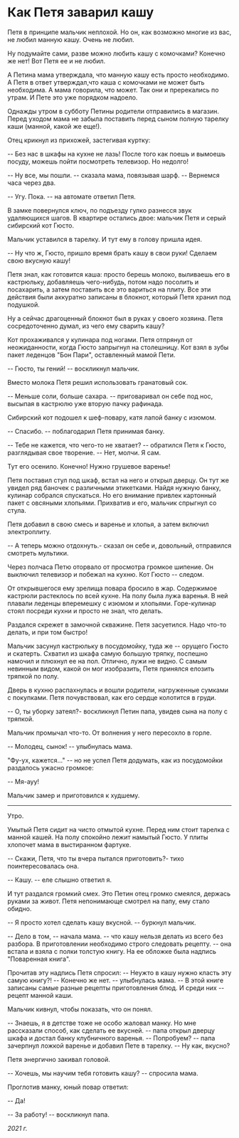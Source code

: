 # Как Петя заварил кашу

Петя в принципе мальчик неплохой. Но он, как возможно многие из вас, не любил манную кашу. Очень не любил.

Ну подумайте сами, разве можно любить кашу с комочками? Конечно же нет! Вот Петя ее и не любил.

А Петина мама утверждала, что манную кашу есть просто необходимо. А Петя в ответ утверждал,что каша с комочками не может быть необходима. А мама говорила, что может. Так они и пререкались по утрам. И Пете это уже порядком надоело. 

Однажды утром в субботу Петины родители отправились в магазин. Перед уходом мама не забыла поставить перед сыном полную тарелку каши (манной, какой же еще!).

Отец крикнул из прихожей, застегивая куртку:

-- Без нас в шкафы на кухне не лазь! После того как поешь и вымоешь посуду, можешь пойти посмотреть телевизор. Но недолго!

-- Ну все, мы пошли. -- сказала мама, повязывая шарф. -- Вернемся часа через два.

-- Угу. Пока. -- на автомате ответил Петя.

В замке повернулся ключ, по подъезду гулко разнесся звук удаляющихся шагов. В квартире остались двое: мальчик Петя и серый сибирский кот Гюсто.

Мальчик уставился в тарелку. И тут ему в голову пришла идея.

-- Ну что ж, Гюсто, пришло время брать кашу в свои руки! Сделаем свою вкусную кашу!

Петя знал, как готовится каша: просто берешь молоко, выливаешь его в кастрюльку, добавляешь чего-нибудь, потом надо посолить и посахарить, а затем поставить все это вариться на плиту. Все эти действия были аккуратно записаны в блокнот, который Петя хранил под подушкой.

Ну а сейчас драгоценный блокнот был в руках у своего хозяина. Петя сосредоточенно думал, из чего ему сварить кашу?

Кот прохаживался у кулинара под ногами. Петя отпрянул от неожиданности, когда Гюсто запрыгнул на столешницу. Кот взял в зубы пакет леденцов "Бон Пари", оставленный мамой Пети.

-- Гюсто, ты гений! -- воскликнул мальчик.

Вместо молока Петя решил использовать гранатовый сок. 

-- Меньше соли, больше сахара. -- приговаривал он себе под нос, высыпая в кастрюлю уже вторую пачку рафинада.

Сибирский кот подошел к шеф-повару, катя лапой банку с изюмом.

-- Спасибо. -- поблагодарил Петя принимая банку.

-- Тебе не кажется, что чего-то не хватает? -- обратился Петя к Гюсто, разглядывая свое творение. -- Нет, молчи. Я сам.

Тут его осенило. Конечно! Нужно грушевое варенье!

Петя поставил стул под шкаф, встал на него и открыл дверцу. Он тут же увидел ряд баночек с различными этикетками. Найдя нужную банку, кулинар собрался спускаться. Но его внимание привлек картонный пакет с овсяными хлопьями. Прихватив и его, мальчик спрыгнул со стула.

Петя добавил в свою смесь и варенье и хлопья, а затем включил электроплиту. 

-- А теперь можно отдохнуть.- сказал он себе и, довольный, отправился смотреть мультики.

Через полчаса Петю оторвало от просмотра громкое шипение. Он выключил телевизор и побежал на кухню. Кот Гюсто -- следом. 

От открывшегося ему зрелища повара бросило в жар. Содержимое кастрюли растеклось по всей кухне. На полу была лужа варенья. В ней плавали леденцы вперемешку с изюмом и хлопьями. Горе-кулинар стоял посреди кухни и просто не знал, что делать. 

Раздался скрежет в замочной скважине. Петя засуетился. Надо что-то делать, и при том быстро!

Мальчик засунул кастрюльку в посудомойку, туда же -- орущего Гюсто и скатерть. Схватил из шкафа самую большую тряпку, поспешно намочил и плюхнул ее на пол. Отлично, лужи не видно. С самым невинным видом, какой он мог изобразить, Петя принялся елозить тряпкой по полу.

Дверь в кухню распахнулась и вошли родители, нагруженные сумками с покупками. Петя почувствовал, как его сердце колотится в груди.

-- О, ты уборку затеял?- воскликнул Петин папа, увидев сына на полу с тряпкой.

Мальчик промычал что-то. От волнения у него пересохло в горле.

-- Молодец, сынок! -- улыбнулась мама.

"Фу-ух, кажется..." -- но не успел Петя додумать, как из посудомойки раздалось ужасно громкое:

-- Мя-ауу!

Мальчик замер и приготовился к худшему. 
***
Утро.

Умытый Петя сидит на чисто отмытой кухне. Перед ним стоит тарелка с манной кашей. На полу спокойно лежит намытый Гюсто. У плиты хлопочет мама в выстиранном фартуке. 

-- Скажи, Петя, что ты вчера пытался приготовить?- тихо поинтересовалась она.

-- Кашу. -- еле слышно ответил я.

И тут раздался громкий смех. Это Петин отец громко смеялся, держась руками за живот.
Петя непонимающе смотрел на папу, ему стало обидно.

-- Я просто хотел сделать кашу вкусной. -- буркнул мальчик.

-- Дело в том, -- начала мама. -- что кашу нельзя делать из всего без разбора. В приготовлении необходимо строго следовать рецепту. -- она встала и взяла с полки толстую книгу. На ее обложке была надпись "Поваренная книга".

Прочитав эту надпись Петя спросил:
-- Неужто в кашу нужно класть эту самую книгу?!
-- Конечно же нет. -- улыбнулась мама. -- В этой книге записаны самые разные рецепты приготовления блюд. И среди них -- рецепт манной каши. 

Мальчик кивнул, чтобы показать, что он понял.

-- Знаешь, я в детстве тоже не особо жаловал манку. Но мне рассказали способ, как сделать ее вкусней. -- папа открыл дверцу шкафа и достал банку клубничного варенья. -- Попробуем? -- папа зачерпнул ложкой варенье и добавил Пете в тарелку. -- Ну как, вкусно?

Петя энергично закивал головой.

-- Хочешь, мы научим тебя готовить кашу? -- спросила мама.

Проглотив манку, юный повар ответил:

-- Да!

-- За работу! -- воскликнул папа.

*2021 г.*
